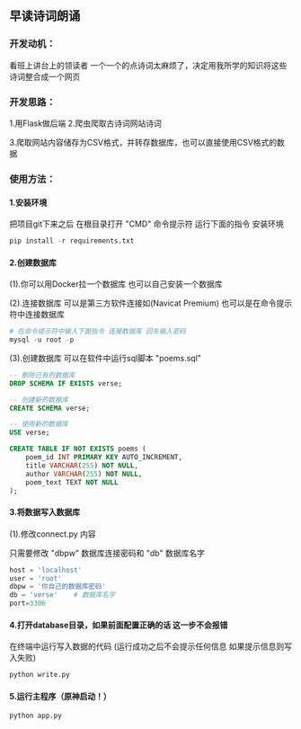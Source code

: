 ## 早读诗词朗诵

### 开发动机：

看班上讲台上的领读者 一个一个的点诗词太麻烦了，决定用我所学的知识将这些诗词整合成一个网页



### 开发思路：

1.用Flask做后端
2.爬虫爬取古诗词网站诗词

3.爬取网站内容储存为CSV格式，并转存数据库，也可以直接使用CSV格式的数据



### 使用方法：

#### 1.安装环境

把项目git下来之后 在根目录打开 "CMD" 命令提示符 运行下面的指令 安装环境

```python
pip install -r requirements.txt
```

#### 2.创建数据库

(1).你可以用Docker拉一个数据库 也可以自己安装一个数据库

(2).连接数据库 可以是第三方软件连接如(Navicat Premium) 也可以是在命令提示符中连接数据库

```python
# 在命令提示符中输入下面指令 连接数据库 回车输入密码
mysql -u root -p
```

(3).创建数据库 可以在软件中运行sql脚本 "poems.sql"

```sql
-- 删除已有的数据库
DROP SCHEMA IF EXISTS verse;

-- 创建新的数据库
CREATE SCHEMA verse;

-- 使用新的数据库
USE verse;

CREATE TABLE IF NOT EXISTS poems (
    poem_id INT PRIMARY KEY AUTO_INCREMENT,
    title VARCHAR(255) NOT NULL,
    author VARCHAR(255) NOT NULL,
    poem_text TEXT NOT NULL
);
```

#### 3.将数据写入数据库

(1).修改connect.py 内容

只需要修改 "dbpw" 数据库连接密码和 "db" 数据库名字

```python
host = 'localhost'
user = 'root'
dbpw = '你自己的数据库密码'
db = 'verse'	# 数据库名字
port=3306
```



#### 4.打开database目录，如果前面配置正确的话 这一步不会报错

在终端中运行写入数据的代码 (运行成功之后不会提示任何信息 如果提示信息则写入失败)

```python
python write.py
```

#### 5.运行主程序（原神启动！）

```python
python app.py
```

